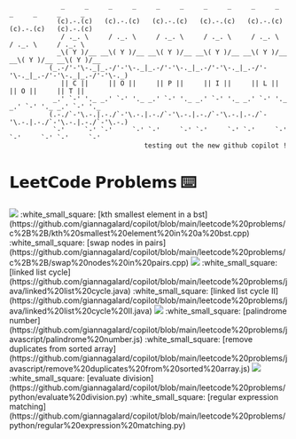 ```
             _     _     _     _     _     _     _     _     _     _     _     _     _     _   
            (c).-.(c)   (c).-.(c)   (c).-.(c)   (c).-.(c)   (c).-.(c)   (c).-.(c)   (c).-.(c)  
             / ._. \     / ._. \     / ._. \     / ._. \     / ._. \     / ._. \     / ._. \   
            _\( Y )/__ __\( Y )/__ __\( Y )/__ __\( Y )/__ __\( Y )/__ __\( Y )/__ __\( Y )/__ 
          (_.-/'-'\-._|_.-/'-'\-._|_.-/'-'\-._|_.-/'-'\-._|_.-/'-'\-._|_.-/'-'\-._|_.-/'-'\-._)
             || C ||     || O ||     || P ||     || I ||     || L ||     || O ||     || T ||   
           _.' `-' '._ _.' `-' '._ _.' `-' '._ _.' `-' '._ _.' `-' '._ _.' `-' '._ _.' `-' '._ 
          (.-./`-'\.-.|.-./`-'\.-.|.-./`-'\.-.|.-./`-'\.-.|.-./`-'\.-.|.-./`-'\.-.|.-./`-'\.-.)
           `-'     `-' `-'     `-' `-'     `-' `-'     `-' `-'     `-' `-'     `-' `-'     `-' 
                                  𝚝𝚎𝚜𝚝𝚒𝚗𝚐 𝚘𝚞𝚝 𝚝𝚑𝚎 𝚗𝚎𝚠 𝚐𝚒𝚝𝚑𝚞𝚋 𝚌𝚘𝚙𝚒𝚕𝚘𝚝 !
```

# 𝗟𝗲𝗲𝘁𝗖𝗼𝗱𝗲 𝗣𝗿𝗼𝗯𝗹𝗲𝗺𝘀 ⌨️
<img src = https://img.shields.io/badge/C%2B%2B-%20-9cf>   
:white_small_square: [kth smallest element in a bst](https://github.com/giannagalard/copilot/blob/main/leetcode%20problems/c%2B%2B/kth%20smallest%20element%20in%20a%20bst.cpp)  
:white_small_square: [swap nodes in pairs](https://github.com/giannagalard/copilot/blob/main/leetcode%20problems/c%2B%2B/swap%20nodes%20in%20pairs.cpp)  
<img src = https://img.shields.io/badge/java-%20-9cf>  
:white_small_square: [linked list cycle](https://github.com/giannagalard/copilot/blob/main/leetcode%20problems/java/linked%20list%20cycle.java)  
:white_small_square: [linked list cycle II](https://github.com/giannagalard/copilot/blob/main/leetcode%20problems/java/linked%20list%20cycle%20II.java)  
<img src = https://img.shields.io/badge/js-%20-9cf>  
:white_small_square: [palindrome number](https://github.com/giannagalard/copilot/blob/main/leetcode%20problems/javascript/palindrome%20number.js)  
:white_small_square: [remove duplicates from sorted array](https://github.com/giannagalard/copilot/blob/main/leetcode%20problems/javascript/remove%20duplicates%20from%20sorted%20array.js) 
<img src = https://img.shields.io/badge/python-%20-9cf>   
:white_small_square: [evaluate division](https://github.com/giannagalard/copilot/blob/main/leetcode%20problems/python/evaluate%20division.py)  
:white_small_square: [regular expression matching](https://github.com/giannagalard/copilot/blob/main/leetcode%20problems/python/regular%20expression%20matching.py)  